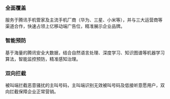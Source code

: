 ### 全面覆盖
服务于腾讯手机管家及主流手机厂商（华为、三星、小米等），并与三大运营商等渠道合作，快速占领上亿移动端广告位，精准展示企业品牌。
### 智能预防
基于海量的腾讯安全大数据，结合自然语言处理、深度学习、知识图谱等机器学习算法，智能监控预防，精准感知治理。
### 双向拦截
被叫端拦截恶意骚扰的主叫号码，主叫端识别无效被叫号码及低接听意愿用户，双向拦截保障企业正常营销。
